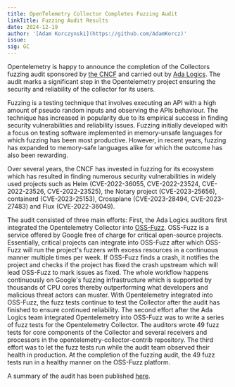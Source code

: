 ```yaml
---
title: OpenTelemetry Collector Completes Fuzzing Audit
linkTitle: Fuzzing Audit Results
date: 2024-12-19
author: '[Adam Korczynski](https://github.com/AdamKorcz)'
issue:
sig: GC
---
```


Opentelemetry is happy to announce the completion of the Collectors fuzzing audit sponsored by [the CNCF](https://www.cncf.io/) and carried out by [Ada Logics](https://adalogics.com/). The audit marks a significant step in the Opentelemetry project ensuring the security and reliability of the collector for its users. 

Fuzzing is a testing technique that involves executing an API with a high amount of pseudo random inputs and observing the APIs behaviour. The technique has increased in popularity due to its empirical success in finding security vulnerabilities and reliability issues. Fuzzing initially developed with a focus on testing software implemented in memory-unsafe languages for which fuzzing has been most productive. However, in recent years, fuzzing has expanded to memory-safe languages alike for which the outcome has also been rewarding. 

Over several years, the CNCF has invested in fuzzing for its ecosystem which has resulted in finding numerous security vulnerabilities in widely used projects such as Helm (CVE-2022-36055, CVE-2022-23524, CVE-2022-23526, CVE-2022-23525), the Notary project (CVE-2023-25656), containerd (CVE-2023-25153), Crossplane (CVE-2023-28494, CVE-2023-27483) and Flux (CVE-2022-36049). 

The audit consisted of three main efforts: First, the Ada Logics auditors first integrated the Opentelemetry Collector into [OSS-Fuzz](https://github.com/google/oss-fuzz). OSS-Fuzz is a service offered by Google free of charge for critical open-source projects. Essentially, critical projects can integrate into OSS-Fuzz after which OSS-Fuzz will run the project's fuzzers with excess resources in a continuous manner multiple times per week. If OSS-Fuzz finds a crash, it notifies the project and checks if the project has fixed the crash upstream which will lead OSS-Fuzz to mark issues as fixed. The whole workflow happens continuously on Google's fuzzing infrastructure which is supported by thousands of CPU cores thereby outperforming what developers and malicious threat actors can muster. With Opentelemetry integrated into OSS-Fuzz, the fuzz tests continue to test the Collector after the audit has finished to ensure continued reliability. The second effort after the Ada Logics team integrated Opentelemetry into OSS-Fuzz was to write a series of fuzz tests for the Opentelemetry Collector. The auditors wrote 49 fuzz tests for core components of the Collector and several receivers and processors in the opentelemetry-collector-contrib repository. The third effort was to let the fuzz tests run while the audit team observed their health in production. At the completion of the fuzzing audit, the 49 fuzz tests run in a healthy manner on the OSS-Fuzz platform.

A summary of the audit has been published [here](https://github.com/open-telemetry/community/blob/main/reports/ADA_Logics-collector-fuzzing-audit-2024.pdf).

